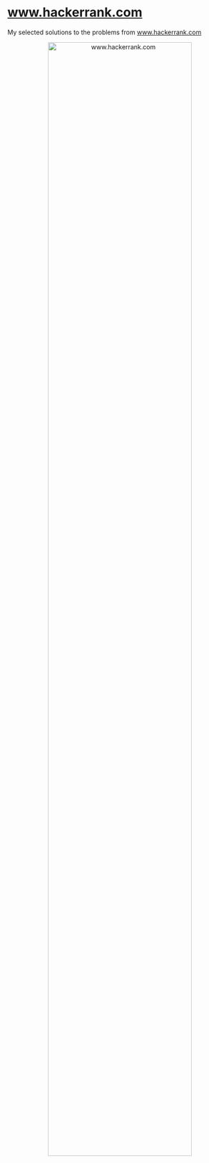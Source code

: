# www.hackerrank.com
My selected solutions to the problems from www.hackerrank.com

<p align="center">
  <img src="static/tp-hr.jpg" width="80%" title="www.hackerrank.com">
</p>

